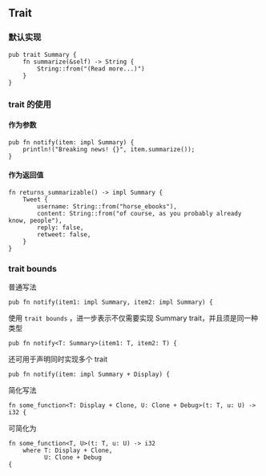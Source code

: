## Trait

### 默认实现

```
pub trait Summary {
    fn summarize(&self) -> String {
        String::from("(Read more...)")
    }
}
```

### trait 的使用

#### 作为参数
```
pub fn notify(item: impl Summary) {
    println!("Breaking news! {}", item.summarize());
}
```

#### 作为返回值
```
fn returns_summarizable() -> impl Summary {
    Tweet {
        username: String::from("horse_ebooks"),
        content: String::from("of course, as you probably already know, people"),
        reply: false,
        retweet: false,
    }
}
```

### trait bounds

普通写法
```
pub fn notify(item1: impl Summary, item2: impl Summary) {
```

使用 `trait bounds` ，进一步表示不仅需要实现 Summary trait，并且须是同一种类型
```
pub fn notify<T: Summary>(item1: T, item2: T) {
```

还可用于声明同时实现多个 trait
```
pub fn notify(item: impl Summary + Display) {
```

简化写法
```
fn some_function<T: Display + Clone, U: Clone + Debug>(t: T, u: U) -> i32 {
```
可简化为
```
fn some_function<T, U>(t: T, u: U) -> i32
    where T: Display + Clone,
          U: Clone + Debug
{
```

